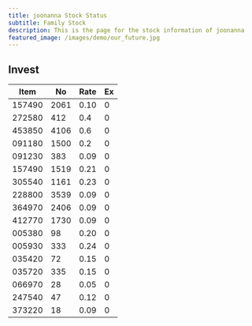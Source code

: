 ```yaml
---
title: joonanna Stock Status
subtitle: Family Stock 
description: This is the page for the stock information of joonanna
featured_image: /images/demo/our_future.jpg
---
```


## Invest

|  Item  | No | Rate | Ex   |
|--------|----|------|------|
| 157490 |2061| 0.10 |    0 | 
| 272580 | 412| 0.4  |    0 |
| 453850 |4106| 0.6  |    0 |
| 091180 |1500| 0.2  |    0 |
| 091230 | 383| 0.09 |    0 | 
| 157490 |1519| 0.21 |    0 | 
| 305540 |1161| 0.23 |    0 | 
| 228800 |3539| 0.09 |    0 |  
| 364970 |2406| 0.09 |    0 |  
| 412770 |1730| 0.09 |    0 | 
| 005380 |  98| 0.20 |    0 | 
| 005930 | 333| 0.24 |    0 | 
| 035420 | 72 | 0.15 |    0 | 
| 035720 | 335| 0.15 |    0 | 
| 066970 | 28 | 0.05 |    0 | 
| 247540 | 47 | 0.12 |    0 | 
| 373220 | 18 | 0.09 |    0 | 
